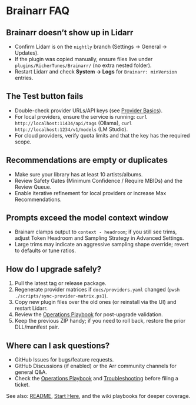 # Brainarr FAQ

## Brainarr doesn’t show up in Lidarr
- Confirm Lidarr is on the `nightly` branch (Settings → General → Updates).
- If the plugin was copied manually, ensure files live under `plugins/RicherTunes/Brainarr/` (no extra nested folder).
- Restart Lidarr and check **System → Logs** for `Brainarr: minVersion` entries.

## The Test button fails
- Double-check provider URLs/API keys (see [Provider Basics](https://github.com/RicherTunes/Brainarr/wiki/Provider-Basics)).
- For local providers, ensure the service is running: `curl http://localhost:11434/api/tags` (Ollama), `curl http://localhost:1234/v1/models` (LM Studio).
- For cloud providers, verify quota limits and that the key has the required scope.

## Recommendations are empty or duplicates
- Make sure your library has at least 10 artists/albums.
- Review Safety Gates (Minimum Confidence / Require MBIDs) and the Review Queue.
- Enable iterative refinement for local providers or increase Max Recommendations.

## Prompts exceed the model context window
- Brainarr clamps output to `context - headroom`; if you still see trims, adjust Token Headroom and Sampling Strategy in Advanced Settings.
- Large trims may indicate an aggressive sampling shape override; revert to defaults or tune ratios.

## How do I upgrade safely?
1. Pull the latest tag or release package.
2. Regenerate provider matrices if `docs/providers.yaml` changed (`pwsh ./scripts/sync-provider-matrix.ps1`).
3. Copy new plugin files over the old ones (or reinstall via the UI) and restart Lidarr.
4. Review the [Operations Playbook](https://github.com/RicherTunes/Brainarr/wiki/Operations) for post-upgrade validation.
5. Keep the previous ZIP handy; if you need to roll back, restore the prior DLL/manifest pair.

## Where can I ask questions?
- GitHub Issues for bugs/feature requests.
- GitHub Discussions (if enabled) or the Arr community channels for general Q&A.
- Check the [Operations Playbook](https://github.com/RicherTunes/Brainarr/wiki/Operations) and [Troubleshooting](troubleshooting.md) before filing a ticket.

See also: [README](../README.md), [Start Here](https://github.com/RicherTunes/Brainarr/wiki/Start-Here), and the wiki playbooks for deeper coverage.
